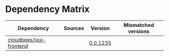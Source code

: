 # Dependency Matrix

Dependency | Sources | Version | Mismatched versions
---------- | ------- | ------- | -------------------
[cloudbees/jxui-frontend](https://github.com/cloudbees/jxui-frontend) |  | [0.0.1235](https://github.com/cloudbees/jxui-frontend/releases/tag/v0.0.1235) | 
